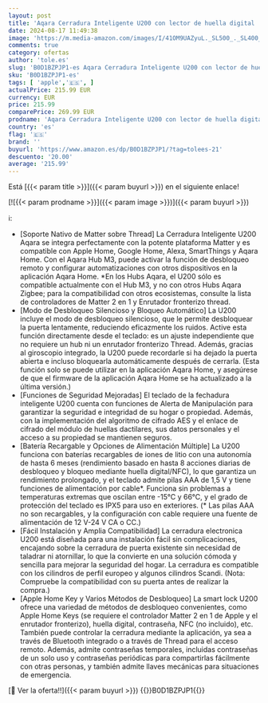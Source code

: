```yaml
---
layout: post
title: 'Aqara Cerradura Inteligente U200 con lector de huella digital  Matter over Thread  Cerradura Electronica Sin Llave con Apple Home Key y Batería Recargable  Soporta Apple Home  Google Home  Alexa Plata'
date: 2024-08-17 11:49:38
image: 'https://m.media-amazon.com/images/I/41OM9UAZyuL._SL500_._SL400_.jpg'
comments: true
category: ofertas
author: 'tole.es'
slug: 'B0D1BZPJP1-es Aqara Cerradura Inteligente U200 con lector de huella...'
sku: 'B0D1BZPJP1-es'
tags: [ 'apple','🇪🇸', ]
actualPrice: 215.99 EUR
currency: EUR
price: 215.99
comparePrice: 269.99 EUR
prodname: 'Aqara Cerradura Inteligente U200 con lector de huella digital  Matter over Thread  Cerradura Electronica Sin Llave con Apple Home Key y Batería Recargable  Soporta Apple Home  Google Home  Alexa Plata'
country: 'es'
flag: '🇪🇸'
brand: ''
buyurl: 'https://www.amazon.es/dp/B0D1BZPJP1/?tag=tolees-21'
descuento: '20.00'
average: '215.99'
---
```


Está [{{< param title >}}]({{< param buyurl >}}) en el siguiente enlace!

[![{{< param prodname >}}]({{< param image >}})]({{< param buyurl >}})

ℹ️:

- [Soporte Nativo de Matter sobre Thread] La Cerradura Inteligente U200 Aqara se integra perfectamente con la potente plataforma Matter y es compatible con Apple Home, Google Home, Alexa, SmartThings y Aqara Home. Con el Aqara Hub M3, puede activar la función de desbloqueo remoto y configurar automatizaciones con otros dispositivos en la aplicación Aqara Home. *En los Hubs Aqara, el U200 sólo es compatible actualmente con el Hub M3, y no con otros Hubs Aqara Zigbee; para la compatibilidad con otros ecosistemas, consulte la lista de controladores de Matter 2 en 1 y Enrutador fronterizo thread.
- [Modo de Desbloqueo Silencioso y Bloqueo Automático] La U200 incluye el modo de desbloqueo silencioso, que le permite desbloquear la puerta lentamente, reduciendo eficazmente los ruidos. Active esta función directamente desde el teclado: es un ajuste independiente que no requiere un hub ni un enrutador fronterizo Thread. Además, gracias al giroscopio integrado, la U200 puede recordarle si ha dejado la puerta abierta e incluso bloquearla automáticamente después de cerrarla. (Esta función solo se puede utilizar en la aplicación Aqara Home, y asegúrese de que el firmware de la aplicación Aqara Home se ha actualizado a la última versión.)
- [Funciones de Seguridad Mejoradas] El teclado de la fechadura inteligente U200 cuenta con funciones de Alerta de Manipulación para garantizar la seguridad e integridad de su hogar o propiedad. Además, con la implementación del algoritmo de cifrado AES y el enlace de cifrado del módulo de huellas dactilares, sus datos personales y el acceso a su propiedad se mantienen seguros.
- [Batería Recargable y Opciones de Alimentación Múltiple] La U200 funciona con baterías recargables de iones de litio con una autonomía de hasta 6 meses (rendimiento basado en hasta 8 acciones diarias de desbloqueo y bloqueo mediante huella digital/NFC), lo que garantiza un rendimiento prolongado, y el teclado admite pilas AAA de 1,5 V y tiene funciones de alimentación por cable*. Funciona sin problemas a temperaturas extremas que oscilan entre -15°C y 66°C, y el grado de protección del teclado es IPX5 para uso en exteriores. (* Las pilas AAA no son recargables, y la configuración con cable requiere una fuente de alimentación de 12 V-24 V CA o CC.)
- [Fácil Instalación y Amplia Compatibilidad] La cerradura electronica U200 está diseñada para una instalación fácil sin complicaciones, encajando sobre la cerradura de puerta existente sin necesidad de taladrar ni atornillar, lo que la convierte en una solución cómoda y sencilla para mejorar la seguridad del hogar. La cerradura es compatible con los cilindros de perfil europeo y algunos cilindros Scandi. (Nota: Compruebe la compatibilidad con su puerta antes de realizar la compra.)
- [Apple Home Key y Varios Métodos de Desbloqueo] La smart lock U200 ofrece una variedad de métodos de desbloqueo convenientes, como Apple Home Keys (se requiere el controlador Matter 2 en 1 de Apple y el enrutador fronterizo), huella digital, contraseña, NFC (no incluido), etc. También puede controlar la cerradura mediante la aplicación, ya sea a través de Bluetooth integrado o a través de Thread para el acceso remoto. Además, admite contraseñas temporales, incluidas contraseñas de un solo uso y contraseñas periódicas para compartirlas fácilmente con otras personas, y también admite llaves mecánicas para situaciones de emergencia.

[🛒 Ver la oferta!!]({{< param buyurl >}})
{{<world>}}B0D1BZPJP1{{</world>}}
